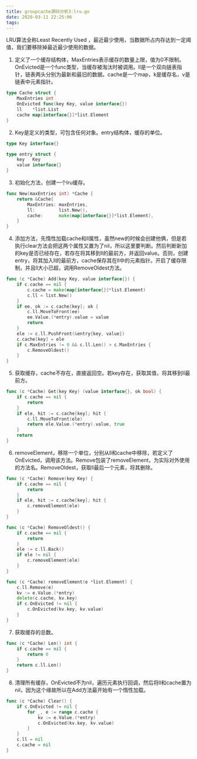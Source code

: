 ```yaml
---
title: groupcache源码分析3:lru.go
date: 2020-03-11 22:25:06
tags:
---
```


LRU算法全称Least Recently Used ，最近最少使用，当数据所占内存达到一定阈值，我们要移除掉最近最少使用的数据。

<!-- more -->

1. 定义了一个缓存结构体，MaxEntries表示缓存的数量上限，值为0不限制。OnEvicted是一个func类型，当缓存被淘汰时被调用。ll是一个双向链表指针，链表两头分别为最新和最旧的数据。cache是一个map，k是缓存名，v是链表中元素指针。
``` go
type Cache struct {
	MaxEntries int
	OnEvicted func(key Key, value interface{})
	ll    *list.List
	cache map[interface{}]*list.Element
}
```
2. Key是定义的类型，可包含任何对象。entry结构体，缓存的单位。
``` go
type Key interface{}

type entry struct {
	key   Key
	value interface{}
}
```
3. 初始化方法，创建一个lru缓存。
``` go
func New(maxEntries int) *Cache {
	return &Cache{
		MaxEntries: maxEntries,
		ll:         list.New(),
		cache:      make(map[interface{}]*list.Element),
	}
}
```
4. 添加方法，先惰性加载cache和ll属性，虽然new的时候会创建他俩，但是若执行clear方法会把这两个属性又置为了nil，所以这里要判断。然后判断新加的key是否已经存在，若存在将其移到ll的最前方，并返回value。否则，创建entry，将其加入ll的最前方，cache保存其在ll中的元素指针。开启了缓存限制，并且ll大小已超，调用RemoveOldest方法。
``` go
func (c *Cache) Add(key Key, value interface{}) {
	if c.cache == nil {
		c.cache = make(map[interface{}]*list.Element)
		c.ll = list.New()
	}
	if ee, ok := c.cache[key]; ok {
		c.ll.MoveToFront(ee)
		ee.Value.(*entry).value = value
		return
	}
	ele := c.ll.PushFront(&entry{key, value})
	c.cache[key] = ele
	if c.MaxEntries != 0 && c.ll.Len() > c.MaxEntries {
		c.RemoveOldest()
	}
}
```
5. 获取缓存，cache不存在，直接返回空。若key存在，获取其值，将其移到ll最前方。
``` go
func (c *Cache) Get(key Key) (value interface{}, ok bool) {
	if c.cache == nil {
		return
	}
	if ele, hit := c.cache[key]; hit {
		c.ll.MoveToFront(ele)
		return ele.Value.(*entry).value, true
	}
	return
}
```
6. removeElement，移除一个单位，分别从ll和cache中移除，若定义了OnEvicted，调用该方法。Remove包装了removeElement，为实际对外使用的方法名。RemoveOldest，获取ll最后一个元素，将其删除。
``` go
func (c *Cache) Remove(key Key) {
	if c.cache == nil {
		return
	}
	if ele, hit := c.cache[key]; hit {
		c.removeElement(ele)
	}
}

func (c *Cache) RemoveOldest() {
	if c.cache == nil {
		return
	}
	ele := c.ll.Back()
	if ele != nil {
		c.removeElement(ele)
	}
}

func (c *Cache) removeElement(e *list.Element) {
	c.ll.Remove(e)
	kv := e.Value.(*entry)
	delete(c.cache, kv.key)
	if c.OnEvicted != nil {
		c.OnEvicted(kv.key, kv.value)
	}
}
```
7. 获取缓存的总数。
``` go
func (c *Cache) Len() int {
	if c.cache == nil {
		return 0
	}
	return c.ll.Len()
}
```
8. 清理所有缓存，OnEvicted不为nil，遍历元素执行回调，然后将ll和cache置为nil，因为这个缘故所以在Add方法最开始有一个惰性加载。
``` go
func (c *Cache) Clear() {
	if c.OnEvicted != nil {
		for _, e := range c.cache {
			kv := e.Value.(*entry)
			c.OnEvicted(kv.key, kv.value)
		}
	}
	c.ll = nil
	c.cache = nil
}
```